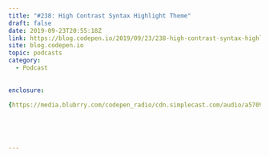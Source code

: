 ```yaml
---
title: "#238: High Contrast Syntax Highlight Theme"
draft: false
date: 2019-09-23T20:55:18Z
link: https://blog.codepen.io/2019/09/23/238-high-contrast-syntax-highlight-theme/?utm_medium=RSS&utm_source=hune
site: blog.codepen.io
topic: podcasts
category:
  - Podcast
  
  
enclosure:

{https://media.blubrry.com/codepen_radio/cdn.simplecast.com/audio/a57091/a570912b-55d0-4b6d-a6c2-123097b3faab/1aba85c7-9db0-47a5-9597-99adffcdd264/codepenradio_238_tc.mp3 17457995 audio/mpeg} 


 
  

---
```

